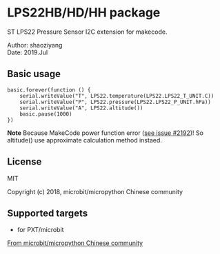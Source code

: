 # LPS22HB/HD/HH package

ST LPS22 Pressure Sensor I2C extension for makecode.  

Author: shaoziyang  
Date:   2019.Jul  

## Basic usage
```blocks
basic.forever(function () {
    serial.writeValue("T", LPS22.temperature(LPS22.LPS22_T_UNIT.C))
    serial.writeValue("P", LPS22.pressure(LPS22.LPS22_P_UNIT.hPa))
    serial.writeValue("A", LPS22.altitude())
    basic.pause(1000)
})
```

**Note**
Because MakeCode power function error ([see issue #2192](https://github.com/microsoft/pxt-microbit/issues/2192))! So altitude() use approximate calculation method instaed.

## License

MIT

Copyright (c) 2018, microbit/micropython Chinese community  

## Supported targets

* for PXT/microbit


[From microbit/micropython Chinese community](http://www.micropython.org.cn)
